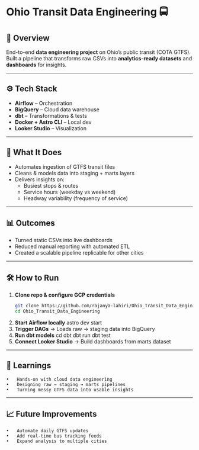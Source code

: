 # Ohio Transit Data Engineering 🚍  

## 📌 Overview  
End-to-end **data engineering project** on Ohio’s public transit (COTA GTFS).  
Built a pipeline that transforms raw CSVs into **analytics-ready datasets** and **dashboards** for insights.  

---

## ⚙️ Tech Stack  
- **Airflow** – Orchestration  
- **BigQuery** – Cloud data warehouse  
- **dbt** – Transformations & tests  
- **Docker + Astro CLI** – Local dev  
- **Looker Studio** – Visualization  

---

## 🚀 What It Does  
- Automates ingestion of GTFS transit files  
- Cleans & models data into staging + marts layers  
- Delivers insights on:  
  - Busiest stops & routes  
  - Service hours (weekday vs weekend)  
  - Headway variability (frequency of service)  

---

## 📊 Outcomes  
- Turned static CSVs into live dashboards  
- Reduced manual reporting with automated ETL  
- Created a scalable pipeline replicable for other cities  

---

## 🛠️ How to Run  
1. **Clone repo & configure GCP credentials**  
   ```bash
   git clone https://github.com/rajanya-lahiri/Ohio_Transit_Data_Engineering.git
   cd Ohio_Transit_Data_Engineering
2. **Start Airflow locally**
   astro dev start
3. **Trigger DAGs** → Loads raw → staging data into BigQuery
4. **Run dbt models**
    cd dbt
	dbt run
	dbt test
5. **Connect Looker Studio** → Build dashboards from marts dataset

---

## 📖 Learnings
	•	Hands-on with cloud data engineering
	•	Designing raw → staging → marts pipelines
	•	Turning messy GTFS data into usable insights

---

## 📈 Future Improvements
	•	Automate daily GTFS updates
	•	Add real-time bus tracking feeds
	•	Expand analysis to multiple cities
